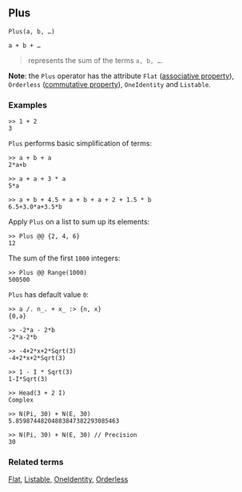 ## Plus

```
Plus(a, b, …)

a + b + …
```

> represents the sum of the terms `a, b, …`.

**Note**: the `Plus` operator has the attribute `Flat` ([associative property](https://en.wikipedia.org/wiki/Associative_property)), `Orderless` ([commutative property](https://en.wikipedia.org/wiki/Commutative_property)), `OneIdentity` and `Listable`.

### Examples

```
>> 1 + 2
3
```

`Plus` performs basic simplification of terms:

```
>> a + b + a
2*a+b

>> a + a + 3 * a
5*a

>> a + b + 4.5 + a + b + a + 2 + 1.5 * b
6.5+3.0*a+3.5*b
```

Apply `Plus` on a list to sum up its elements:

```
>> Plus @@ {2, 4, 6}
12
```

The sum of the first `1000` integers:

```
>> Plus @@ Range(1000)
500500
```

`Plus` has default value `0`:

```
>> a /. n_. + x_ :> {n, x}
{0,a}

>> -2*a - 2*b
-2*a-2*b

>> -4+2*x+2*Sqrt(3)
-4+2*x+2*Sqrt(3)

>> 1 - I * Sqrt(3)
1-I*Sqrt(3)

>> Head(3 + 2 I)
Complex

>> N(Pi, 30) + N(E, 30)
5.85987448204883847382293085463

>> N(Pi, 30) + N(E, 30) // Precision
30
```

### Related terms
[Flat](Flat.md), [Listable](Listable.md), [OneIdentity](OneIdentity.md), [Orderless](Orderless.md)